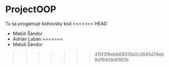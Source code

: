 # ProjectOOP
Tu sa progamuje bohovsky kod
<<<<<<< HEAD
- Matúš Šándor
- Adrián Laban
=======
- Matúš Šándor
>>>>>>> 415f3f8ebb69315b0c2645d74eb8d19409d0f62b
